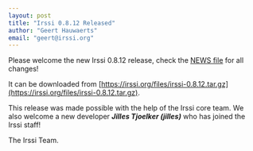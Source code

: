 ```yaml
---
layout: post
title: "Irssi 0.8.12 Released"
author: "Geert Hauwaerts"
email: "geert@irssi.org"
---
```


Please welcome the new Irssi 0.8.12 release, check the [NEWS
file](/NEWS#v0-8-12) for all changes!

It can be downloaded from
[https://irssi.org/files/irssi-0.8.12.tar.gz](https://irssi.org/files/irssi-0.8.12.tar.gz).

This release was made possible with the help of the Irssi core team. We also
welcome a new developer ***Jilles Tjoelker (jilles)*** who has joined the Irssi
staff!

The Irssi Team.
